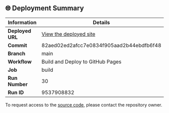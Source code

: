 ## 🌐 Deployment Summary

| Information | Details |
|-------------|---------|
| **Deployed URL** | [View the deployed site](https://First-Matter.github.io/public-demo) |
| **Commit** | 82aed02ed2afcc7e0834f905aad2b44ebdfb6f48 |
| **Branch** | main |
| **Workflow** | Build and Deploy to GitHub Pages |
| **Job** | build |
| **Run Number** | 30 |
| **Run ID** | 9537908832 |

To request access to the [source code](https://github.com/First-Matter/flappy-jam-2024), please contact the repository owner.
